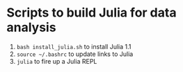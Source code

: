 # Scripts to build Julia for data analysis

1. `bash install_julia.sh` to install Julia 1.1
2. `source ~/.bashrc` to update links to Julia 
3. `julia` to fire up a Julia REPL
